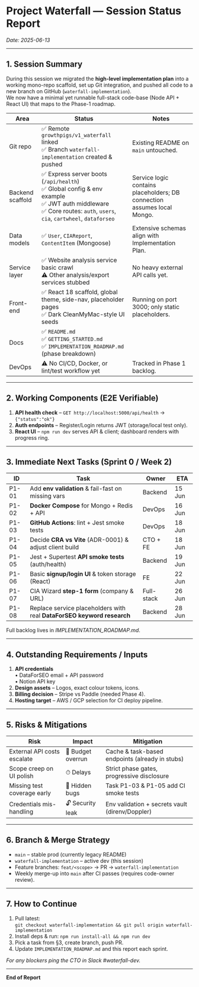 # Project Waterfall — Session Status Report  
_Date: 2025-06-13_

---

## 1. Session Summary
During this session we migrated the **high-level implementation plan** into a working mono-repo scaffold, set up Git integration, and pushed all code to a new branch on GitHub (`waterfall-implementation`).  
We now have a minimal yet runnable full-stack code-base (Node API + React UI) that maps to the Phase-1 roadmap.

| Area | Status | Notes |
|------|--------|-------|
| Git repo | ✅ Remote `growthpigs/v1_waterfall` linked <br>✅ Branch `waterfall-implementation` created & pushed | Existing README on `main` untouched. |
| Backend scaffold | ✅ Express server boots (`/api/health`) <br>✅ Global config & env example <br>✅ JWT auth middleware <br>✅ Core routes: `auth`, `users`, `cia`, `cartwheel`, `dataforseo` | Service logic contains placeholders; DB connection assumes local Mongo. |
| Data models | ✅ `User`, `CIAReport`, `ContentItem` (Mongoose) | Extensive schemas align with Implementation Plan. |
| Service layer | ✅ Website analysis service basic crawl <br>⚠️ Other analysis/export services stubbed | No heavy external API calls yet. |
| Front-end | ✅ React 18 scaffold, global theme, side-nav, placeholder pages <br>✅ Dark CleanMyMac-style UI seeds | Running on port 3000; only static placeholders. |
| Docs | ✅ `README.md` <br>✅ `GETTING_STARTED.md` <br>✅ `IMPLEMENTATION_ROADMAP.md` (phase breakdown) | |
| DevOps | ⚠️ No CI/CD, Docker, or lint/test workflow yet | Tracked in Phase 1 backlog. |

---

## 2. Working Components (E2E Verifiable)
1. **API health check** – `GET http://localhost:5000/api/health` → `{"status":"ok"}`  
2. **Auth endpoints** – Register/Login returns JWT (storage/local test only).  
3. **React UI** – `npm run dev` serves API & client; dashboard renders with progress ring.

---

## 3. Immediate Next Tasks (Sprint 0 / Week 2)
| ID | Task | Owner | ETA |
|----|------|-------|-----|
| P1-01 | Add **env validation** & fail-fast on missing vars | Backend | 15 Jun |
| P1-02 | **Docker Compose** for Mongo + Redis + API | DevOps | 16 Jun |
| P1-03 | **GitHub Actions**: lint + Jest smoke tests | DevOps | 18 Jun |
| P1-04 | Decide **CRA vs Vite** (ADR-0001) & adjust client build | CTO + FE | 18 Jun |
| P1-05 | Jest + Supertest **API smoke tests** (auth/health) | Backend | 19 Jun |
| P1-06 | Basic **signup/login UI** & token storage (React) | FE | 22 Jun |
| P1-07 | CIA Wizard **step-1 form** (company & URL) | Full-stack | 26 Jun |
| P1-08 | Replace service placeholders with real **DataForSEO keyword research** | Backend | 28 Jun |

Full backlog lives in _IMPLEMENTATION_ROADMAP.md_.

---

## 4. Outstanding Requirements / Inputs
1. **API credentials**  
   • DataForSEO email + API password  
   • Notion API key  
2. **Design assets** – Logos, exact colour tokens, icons.  
3. **Billing decision** – Stripe vs Paddle (needed Phase 4).  
4. **Hosting target** – AWS / GCP selection for CI deploy pipeline.

---

## 5. Risks & Mitigations
| Risk | Impact | Mitigation |
|------|--------|-----------|
| External API costs escalate | 💸 Budget overrun | Cache & task-based endpoints (already in stubs) |
| Scope creep on UI polish | ⏱ Delays | Strict phase gates, progressive disclosure |
| Missing test coverage early | 🐞 Hidden bugs | Task P1-03 & P1-05 add CI smoke tests |
| Credentials mis-handling | 🔓 Security leak | Env validation + secrets vault (direnv/Doppler) |

---

## 6. Branch & Merge Strategy
* `main` – stable prod (currently legacy README)  
* `waterfall-implementation` – active dev (this session)  
* Feature branches: `feat/<scope>` → PR → `waterfall-implementation`  
* Weekly merge-up into `main` after CI passes (requires code-owner review).

---

## 7. How to Continue
1. Pull latest:  
   `git checkout waterfall-implementation && git pull origin waterfall-implementation`
2. Install deps & run: `npm run install-all && npm run dev`
3. Pick a task from §3, create branch, push PR.
4. Update `IMPLEMENTATION_ROADMAP.md` and this report each sprint.

_For any blockers ping the CTO in Slack #waterfall-dev._

---

**End of Report**  
